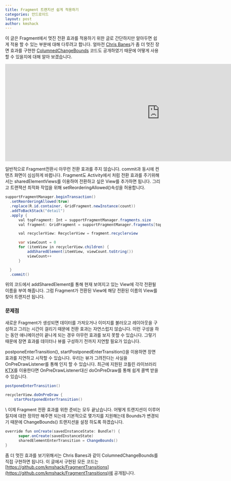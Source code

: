 ```yaml
---
title: Fragment 트랜지션 쉽게 적용하기
categories: 안드로이드
layout: post
author: kmshack
---
```


이 글은 Fragment에서 멋진 전환 효과를 적용하기 위한 글로 간단하지만 알아두면 쉽게 적용 할 수 있는 부분에 대해 다루려고 합니다. 얼마전 [Chris Banes](https://twitter.com/chrisbanes)가 좀 더 멋진 장면 효과를 구현한 [ColumnedChangeBounds](https://github.com/chrisbanes/tivi/commit/8b6951371467744c9507fe1e680f4dd6f2f139ef) 코드도 공개하였기 때문에 어떻게 사용할 수 있을지에 대해 알아 보겠습니다.

<iframe width="1000" height="315" src="https://www.youtube.com/embed/ntO_JcaQC6s" frameborder="0" allow="autoplay; encrypted-media" allowfullscreen></iframe>


일반적으로 Fragment전환시 아무런 전환 효과를 주지 않습니다. commit과 동시에 컨텐츠 화면이 심심하게 바뀝니다. Fragment도 Activity에서 처럼 전환 효과를 주기위해서는 sharedElementViews를 이용하여 전환하고 싶은 View를 추가하면 됩니다. 그리고 트랜잭션 최적화 작업을 위해 setReorderingAllowed()속성을 허용합니다.

```java
supportFragmentManager.beginTransaction()
  .setReorderingAllowed(true)
  .replace(R.id.container, GridFragment.newInstance(count))
  .addToBackStack("detail")
  .apply {
      val topFragment: Int = supportFragmentManager.fragments.size
      val fragment: GridFragment = supportFragmentManager.fragments[topFragment - 1] as GridFragment

      val recyclerView: RecyclerView = fragment.recyclerview

      var viewCount = 0
      for (itemView in recyclerView.children) {
          addSharedElement(itemView, viewCount.toString())
          viewCount++
      }

  }
  .commit()
```
  
위의 코드에서 addSharedElement를 통해 현재 보여지고 있는 View에 각각 전환될 이름을 부여 해줍니다. 그럼 Fragment가 전환된 View에 해당 전환된 이름의 View를 찾아 트랜지션 됩니다.
  
### 문제점
새로운 Fragment가 생성되면 데이터를 가져오거나 이미지를 불러오고 레이아웃을 구성하고 그리는 시간이 걸리기 때문에 전환 효과는 자연스럽지 않습니다. 이런 구성을 하는 동안 애니메이션이 끝나게 되는 경우 아무런 효과를 보지 못할 수 있습니다. 그렇기 때문에 장면 효과를 데이터나 뷰를 구성하기 전까지 지연할 필요가 있습니다.

postponeEnterTransition(), startPostponedEnterTransition()을 이용하면 장면 효과를 지연하고 시작할 수 있습니다. 우리는 뷰가 그려진다는 사실을 OnPreDrawListener를 통해 인지 할 수 있습니다. 최근에 지원된 코틀린 라이브러리 [KTX](https://github.com/android/android-ktx)를 이용한다면 OnPreDrawListener대신 doOnPreDraw를 통해 쉽게 콜백 받을 수 있습니다.

```java
postponeEnterTransition()
 
recyclerView.doOnPreDraw {
    startPostponedEnterTransition()
```

\\
이제 Fragment 전환 효과를 위한 준비는 모두 끝났습니다. 어떻게 트랜지션이 이루어 질지에 대한 정의만 해주면 되는데 기본적으로 몇가지를 지원해는데 Bounds가 변경되기 때문에 ChangeBounds() 트랜지션을 설정 하도록 하겠습니다.

```java
override fun onCreate(savedInstanceState: Bundle?) {
      super.onCreate(savedInstanceState)
      sharedElementEnterTransition = ChangeBounds()
}
```

좀 더 멋진 효과를 보기위해서는 Chris Banes과 같이 ColumnedChangeBounds를 직접 구현하면 됩니다. 이 글에서 구현된 모든 코드는 [https://github.com/kmshack/FragmentTransitions](https://github.com/kmshack/FragmentTransitions)에 공개됩니다.